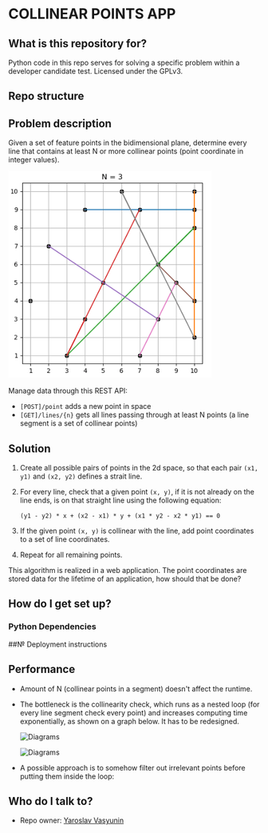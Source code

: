 # COLLINEAR POINTS APP

## What is this repository for?
Python code in this repo serves for solving a specific problem within a developer candidate test. Licensed under the GPLv3.

## Repo structure ##

## Problem description

Given a set of feature points in the bidimensional plane, determine every line that contains at least N or more collinear points (point coordinate in integer values).

![Diagrams](resources/diagram.png)

Manage data through this REST API:

* `[POST]/point` adds a new point in space
* `[GET]/lines/{n}` gets all lines passing through at least N points (a line segment is a set of collinear points)

## Solution
1. Create all possible pairs of points in the 2d space, so that each pair `(x1, y1)` and `(x2, y2)` defines a strait line. 

2. For every line, check that a given point `(x, y)`, if it is not already on the line ends, is on that straight line using the following equation:
    ```
    (y1 - y2) * x + (x2 - x1) * y + (x1 * y2 - x2 * y1) == 0
   ```
3. If the given point `(x, y)` is collinear with the line, add point coordinates to a set of line coordinates.
4. Repeat for all remaining points.

This algorithm is realized in a web application. The point coordinates are stored data for the lifetime of an application, how should that be done?

## How do I get set up?

### Python Dependencies

##№ Deployment instructions

## Performance

* Amount of N (collinear points in a segment) doesn't affect the runtime.
* The bottleneck is the collinearity check, which runs as a nested loop (for every line segment check every point) and increases computing time exponentially, as shown on a graph below. It has to be redesigned.

    ![Diagrams](resources/execution_test1.png)

    ![Diagrams](resources/execution_test2.png)

* A possible approach is to somehow filter out irrelevant points before putting them inside the loop:

## Who do I talk to?

* Repo owner: [Yaroslav Vasyunin](https://www.linkedin.com/in/vasyunin/)